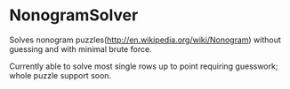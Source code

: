 NonogramSolver
==============

Solves nonogram puzzles(http://en.wikipedia.org/wiki/Nonogram) without guessing and with minimal brute force.

Currently able to solve most single rows up to point requiring guesswork; whole puzzle support soon.
